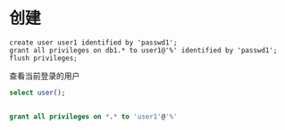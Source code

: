 # 创建

```shell
create user user1 identified by 'passwd1';
grant all privileges on db1.* to user1@'%' identified by 'passwd1';
flush privileges;
```

查看当前登录的用户

```sql
select user();
```





```sql

grant all privileges on *.* to 'user1'@'%'
```

